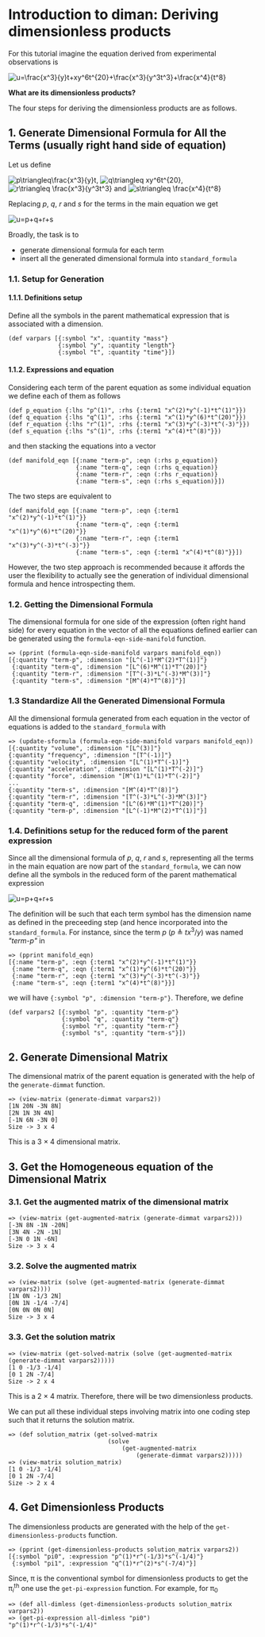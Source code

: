 # Introduction to diman: Deriving dimensionless products
For this tutorial imagine the equation derived from experimental observations is

<img src="https://latex.codecogs.com/svg.image?u=\frac{x^3}{y}t&plus;xy^6t^{20}&plus;\frac{x^3}{y^3t^3}&plus;\frac{x^4}{t^8}" title="u=\frac{x^3}{y}t+xy^6t^{20}+\frac{x^3}{y^3t^3}+\frac{x^4}{t^8}" />

**What are its dimensionless products?**

The four steps for deriving the dimensionless products are as follows.

## 1. Generate Dimensional Formula for All the Terms (usually right hand side of equation)
Let us define

<img src="https://latex.codecogs.com/svg.image?p\triangleq\frac{x^3}{y}t" title="p\triangleq\frac{x^3}{y}t" />, <img src="https://latex.codecogs.com/svg.image?q\triangleq&space;xy^6t^{20}" title="q\triangleq xy^6t^{20}" />, <img src="https://latex.codecogs.com/svg.image?r\triangleq&space;\frac{x^3}{y^3t^3}" title="r\triangleq \frac{x^3}{y^3t^3}" /> and <img src="https://latex.codecogs.com/svg.image?s\triangleq&space;\frac{x^4}{t^8}" title="s\triangleq \frac{x^4}{t^8}" />

Replacing *p*, *q*, *r* and *s* for the terms in the main equation we get

<img src="https://latex.codecogs.com/svg.image?u=p&plus;q&plus;r&plus;s" title="u=p+q+r+s" />

Broadly, the task is to

- generate dimensional formula for each term
- insert all the generated dimensional formula into `standard_formula`

### 1.1. Setup for Generation

#### 1.1.1. Definitions setup
Define all the symbols in the parent mathematical expression that is associated with a dimension.

```
(def varpars [{:symbol "x", :quantity "mass"}
              {:symbol "y", :quantity "length"}
              {:symbol "t", :quantity "time"}])
```

#### 1.1.2. Expressions and equation
Considering each term of the parent equation as some individual equation we define each of them as follows

```
(def p_equation {:lhs "p^(1)", :rhs {:term1 "x^(2)*y^(-1)*t^(1)"}})
(def q_equation {:lhs "q^(1)", :rhs {:term1 "x^(1)*y^(6)*t^(20)"}})
(def r_equation {:lhs "r^(1)", :rhs {:term1 "x^(3)*y^(-3)*t^(-3)"}})
(def s_equation {:lhs "s^(1)", :rhs {:term1 "x^(4)*t^(8)"}})
```

and then stacking the equations into a vector

```
(def manifold_eqn [{:name "term-p", :eqn (:rhs p_equation)}
                   {:name "term-q", :eqn (:rhs q_equation)}
                   {:name "term-r", :eqn (:rhs r_equation)}
                   {:name "term-s", :eqn (:rhs s_equation)}])
```

The two steps are equivalent to

```
(def manifold_eqn [{:name "term-p", :eqn {:term1 "x^(2)*y^(-1)*t^(1)"}}
                   {:name "term-q", :eqn {:term1 "x^(1)*y^(6)*t^(20)"}}
                   {:name "term-r", :eqn {:term1 "x^(3)*y^(-3)*t^(-3)"}}
                   {:name "term-s", :eqn {:term1 "x^(4)*t^(8)"}}])
```

However, the two step approach is recommended because it affords the user the flexibility to actually see the generation of individual dimensional formula and hence introspecting them.

### 1.2. Getting the Dimensional Formula
The dimensional formula for one side of the expression (often right hand side) for every equation in the vector of all the equations defined earlier can be generated using the `formula-eqn-side-manifold` function.

```
=> (pprint (formula-eqn-side-manifold varpars manifold_eqn))
[{:quantity "term-p", :dimension "[L^(-1)*M^(2)*T^(1)]"}
 {:quantity "term-q", :dimension "[L^(6)*M^(1)*T^(20)]"}
 {:quantity "term-r", :dimension "[T^(-3)*L^(-3)*M^(3)]"}
 {:quantity "term-s", :dimension "[M^(4)*T^(8)]"}]
```

### 1.3 Standardize All the Generated Dimensional Formula
All the dimensional formula generated from each equation in the vector of equations is added to the `standard_formula` with 

```
=> (update-sformula (formula-eqn-side-manifold varpars manifold_eqn))
[{:quantity "volume", :dimension "[L^(3)]"}
{:quantity "frequency", :dimension "[T^(-1)]"}
{:quantity "velocity", :dimension "[L^(1)*T^(-1)]"}
{:quantity "acceleration", :dimension "[L^(1)*T^(-2)]"}
{:quantity "force", :dimension "[M^(1)*L^(1)*T^(-2)]"}
...
{:quantity "term-s", :dimension "[M^(4)*T^(8)]"}
{:quantity "term-r", :dimension "[T^(-3)*L^(-3)*M^(3)]"}
{:quantity "term-q", :dimension "[L^(6)*M^(1)*T^(20)]"}
{:quantity "term-p", :dimension "[L^(-1)*M^(2)*T^(1)]"}]
```

### 1.4. Definitions setup for the reduced form of the parent expression
Since all the dimensional formula of *p*, *q*, *r* and *s*, representing all the terms in the main equation are now part of the `standard_formula`, we can now define all the symbols in the reduced form of the parent mathematical expression

<img src="https://latex.codecogs.com/svg.image?u=p&plus;q&plus;r&plus;s" title="u=p+q+r+s" />

The definition will be such that each term symbol has the dimension name as defined in the preceeding step (and hence incorporated into the `standard_formula`. For instance, since the term *p* (<i>p</i> &#8796; <i>tx</i><sup>3</sup>/<i>y</i>) was named *"term-p"* in

```
=> (pprint manifold_eqn)
[{:name "term-p", :eqn {:term1 "x^(2)*y^(-1)*t^(1)"}}
 {:name "term-q", :eqn {:term1 "x^(1)*y^(6)*t^(20)"}}
 {:name "term-r", :eqn {:term1 "x^(3)*y^(-3)*t^(-3)"}}
 {:name "term-s", :eqn {:term1 "x^(4)*t^(8)"}}]
```

we will have `{:symbol "p", :dimension "term-p"}`. Therefore, we define

```
(def varpars2 [{:symbol "p", :quantity "term-p"}
               {:symbol "q", :quantity "term-q"}
               {:symbol "r", :quantity "term-r"}
               {:symbol "s", :quantity "term-s"}])
```

## 2. Generate Dimensional Matrix
The dimensional matrix of the parent equation is generated with the help of the `generate-dimmat` function.

```
=> (view-matrix (generate-dimmat varpars2))
[1N 20N -3N 8N]
[2N 1N 3N 4N]
[-1N 6N -3N 0]
Size -> 3 x 4
```

This is a 3 &times; 4 dimensional matrix.

## 3. Get the Homogeneous equation of the Dimensional Matrix
### 3.1. Get the augmented matrix of the dimensional matrix


```
=> (view-matrix (get-augmented-matrix (generate-dimmat varpars2)))
[-3N 8N -1N -20N]
[3N 4N -2N -1N]
[-3N 0 1N -6N]
Size -> 3 x 4
```

### 3.2. Solve the augmented matrix

```
=> (view-matrix (solve (get-augmented-matrix (generate-dimmat varpars2))))
[1N 0N -1/3 2N]
[0N 1N -1/4 -7/4]
[0N 0N 0N 0N]
Size -> 3 x 4
```

### 3.3. Get the solution matrix

```
=> (view-matrix (get-solved-matrix (solve (get-augmented-matrix (generate-dimmat varpars2)))))
[1 0 -1/3 -1/4]
[0 1 2N -7/4]
Size -> 2 x 4
```

This is a 2 &times; 4 matrix. Therefore, there will be two dimensionless products.

We can put all these individual steps involving matrix into one coding step such that it returns the solution matrix.

```
=> (def solution_matrix (get-solved-matrix
                            (solve
                                (get-augmented-matrix
                                    (generate-dimmat varpars2)))))
=> (view-matrix solution_matrix)
[1 0 -1/3 -1/4]
[0 1 2N -7/4]
Size -> 2 x 4
```

## 4. Get Dimensionless Products
The dimensionless products are generated with the help of the `get-dimensionless-products` function.

```
=> (pprint (get-dimensionless-products solution_matrix varpars2))
[{:symbol "pi0", :expression "p^(1)*r^(-1/3)*s^(-1/4)"}
 {:symbol "pi1", :expression "q^(1)*r^(2)*s^(-7/4)"}]
```

Since, &pi; is the conventional symbol for dimensionless products to get the &pi;<sub><i>i</i></sub><sup>th</sup> one use the `get-pi-expression` function. For example, for &pi;<sub>0</sub><sup>

```
=> (def all-dimless (get-dimensionless-products solution_matrix varpars2))
=> (get-pi-expression all-dimless "pi0")
"p^(1)*r^(-1/3)*s^(-1/4)"
```
